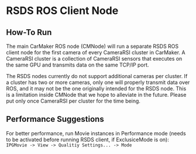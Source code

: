 # RSDS ROS Client Node

## How-To Run
The main CarMaker ROS node (CMNode) will run a separate RSDS ROS client node for the first camera of every CameraRSI cluster in CarMaker. A CameraRSI cluster is a collection of CameraRSI sensors that executes on the same GPU and transmits data on the same TCP/IP port.

The RSDS nodes currently do not support additional cameras per cluster. If a cluster has two or more cameras, only one will properly transmit data over ROS, and it may not be the one originally intended for the RSDS node. This is a limitation inside CMNode that we hope to alleviate in the future. Please put only once CameraRSI per cluster for the time being.

## Performance Suggestions
For better performance, run Movie instances in Performance mode (needs to be activated before running RSDS client, if ExclusiceMode is on):
`IPGMovie -> View -> Qualitiy Settings... -> Mode`

